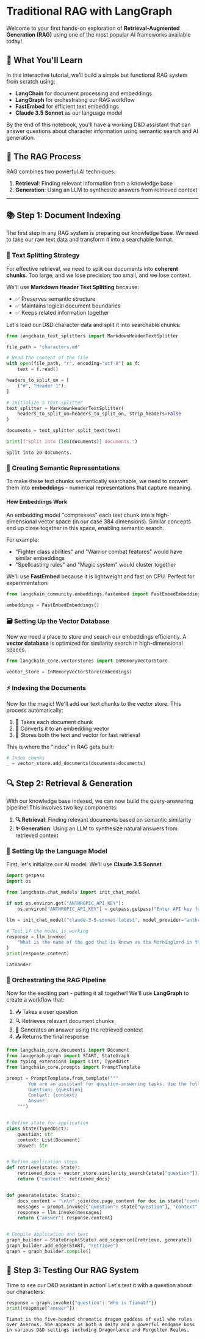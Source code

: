 # Traditional RAG with LangGraph

Welcome to your first hands-on exploration of **Retrieval-Augmented Generation (RAG)** using one of the most popular AI frameworks available today!

## 🎯 What You'll Learn

In this interactive tutorial, we'll build a simple but functional RAG system from scratch using:

- **LangChain** for document processing and embeddings
- **LangGraph** for orchestrating our RAG workflow
- **FastEmbed** for efficient text embeddings
- **Claude 3.5 Sonnet** as our language model

By the end of this notebook, you'll have a working D&D assistant that can answer questions about character information using semantic search and AI generation.

## 🔄 The RAG Process

RAG combines two powerful AI techniques:

1. **Retrieval**: Finding relevant information from a knowledge base
2. **Generation**: Using an LLM to synthesize answers from retrieved context

---


## 📚 Step 1: Document Indexing

The first step in any RAG system is preparing our knowledge base. We need to take our raw text data and transform it into a searchable format.

### 🔧 Text Splitting Strategy

For effective retrieval, we need to split our documents into **coherent chunks**. Too large, and we lose precision; too small, and we lose context.

We'll use **Markdown Header Text Splitting** because:

- ✅ Preserves semantic structure
- ✅ Maintains logical document boundaries
- ✅ Keeps related information together

Let's load our D&D character data and split it into searchable chunks:



```python
from langchain_text_splitters import MarkdownHeaderTextSplitter

file_path = "characters.md"

# Read the content of the file
with open(file_path, "r", encoding="utf-8") as f:
    text = f.read()

headers_to_split_on = [
    ("#", "Header 1"),
]

# Initialize a text splitter
text_splitter = MarkdownHeaderTextSplitter(
    headers_to_split_on=headers_to_split_on, strip_headers=False
)

documents = text_splitter.split_text(text)

print(f"Split into {len(documents)} documents.")
```

    Split into 20 documents.


### 🧠 Creating Semantic Representations

To make these text chunks semantically searchable, we need to convert them into **embeddings** - numerical representations that capture meaning.

#### How Embeddings Work

An embedding model "compresses" each text chunk into a high-dimensional vector space (in our case 384 dimensions).
Similar concepts end up close together in this space, enabling semantic search.

For example:

- "Fighter class abilities" and "Warrior combat features" would have similar embeddings
- "Spellcasting rules" and "Magic system" would cluster together

We'll use **FastEmbed** because it is lightweight and fast on CPU. Perfect for experimentation:



```python
from langchain_community.embeddings.fastembed import FastEmbedEmbeddings

embeddings = FastEmbedEmbeddings()
```

### 🗃️ Setting Up the Vector Database

Now we need a place to store and search our embeddings efficiently.
A **vector database** is optimized for similarity search in high-dimensional spaces.



```python
from langchain_core.vectorstores import InMemoryVectorStore

vector_store = InMemoryVectorStore(embeddings)
```

### ⚡ Indexing the Documents

Now for the magic! We'll add our text chunks to the vector store. This process automatically:

1. 📝 Takes each document chunk
2. 🔢 Converts it to an embedding vector
3. 💾 Stores both the text and vector for fast retrieval

This is where the "index" in RAG gets built:



```python
# Index chunks
_ = vector_store.add_documents(documents=documents)
```

## 🔍 Step 2: Retrieval & Generation

With our knowledge base indexed, we can now build the query-answering pipeline! This involves two key components:

1. **🔍 Retrieval**: Finding relevant documents based on semantic similarity
2. **✨ Generation**: Using an LLM to synthesize natural answers from retrieved context

### 🤖 Setting Up the Language Model

First, let's initialize our AI model. We'll use **Claude 3.5 Sonnet**.



```python
import getpass
import os

from langchain.chat_models import init_chat_model

if not os.environ.get("ANTHROPIC_API_KEY"):
    os.environ["ANTHROPIC_API_KEY"] = getpass.getpass("Enter API key for Anthropic: ")

llm = init_chat_model("claude-3-5-sonnet-latest", model_provider="anthropic")
```


```python
# Test if the model is working
response = llm.invoke(
    "What is the name of the god that is known as the Morninglord in the Forgotten Realms setting? Only respond with the name of the god, nothing else."
)
print(response.content)
```

    Lathander


### 🔗 Orchestrating the RAG Pipeline

Now for the exciting part - putting it all together! We'll use **LangGraph** to create a workflow that:

1. 📥 Takes a user question
2. 🔍 Retrieves relevant document chunks
3. 🤖 Generates an answer using the retrieved context
4. 📤 Returns the final response



```python
from langchain_core.documents import Document
from langgraph.graph import START, StateGraph
from typing_extensions import List, TypedDict
from langchain_core.prompts import PromptTemplate

prompt = PromptTemplate.from_template("""
        You are an assistant for question-answering tasks. Use the following pieces of retrieved context to answer the question. If you don't know the answer, just say that you don't know. Use three sentences maximum and keep the answer concise.
        Question: {question} 
        Context: {context} 
        Answer:
    """)


# Define state for application
class State(TypedDict):
    question: str
    context: List[Document]
    answer: str


# Define application steps
def retrieve(state: State):
    retrieved_docs = vector_store.similarity_search(state["question"])
    return {"context": retrieved_docs}


def generate(state: State):
    docs_content = "\n\n".join(doc.page_content for doc in state["context"])
    messages = prompt.invoke({"question": state["question"], "context": docs_content})
    response = llm.invoke(messages)
    return {"answer": response.content}


# Compile application and test
graph_builder = StateGraph(State).add_sequence([retrieve, generate])
graph_builder.add_edge(START, "retrieve")
graph = graph_builder.compile()
```

## 🧪 Step 3: Testing Our RAG System

Time to see our D&D assistant in action! Let's test it with a question about our characters:



```python
response = graph.invoke({"question": "Who is Tiamat?"})
print(response["answer"])
```

    Tiamat is the five-headed chromatic dragon goddess of evil who rules over Avernus. She appears as both a deity and a powerful endgame boss in various D&D settings including Dragonlance and Forgotten Realms.

